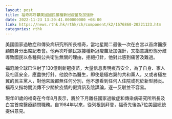 ```yaml
---
layout: post
title: 福奇再呼籲美國國民接種新冠疫苗及加強針
date: 2022-11-23 13:20:41.000000000 +08:00
link: https://news.rthk.hk/rthk/ch/component/k2/1676860-20221123.htm
categories: rthk
---
```


美國國家過敏症和傳染病研究所所長福奇，當地星期二最後一次在白宮以首席醫療顧問身分出席記者會。他再次呼籲民眾接種新冠疫苗及加強針，又指意識形態分歧導致國民以各種與公共衛生無關的理由，拒絕打針，他對此感到痛苦及難過。

福奇說全球已注射了130億劑新冠疫苗，大量信息表明疫苗安全，為了自身、家人及社區安全，應盡快打針。他說作為醫生，即使是極右翼的共和黨人，又或者極左翼的民主黨人，對他來說都無任何分別，他不想看到任何人住院或死於新型肺炎。福奇又指坊間流傳不少關於疫情的假資訊及陰謀論，逐一反駁並不容易。

現年81歲的福奇在今年8月表示，將於下月離任國家過敏症和傳染病研究所所長及白宮首席醫療顧問職務。自1984年以來，從列根到拜登，福奇先後為7位美國總統提供意見。
